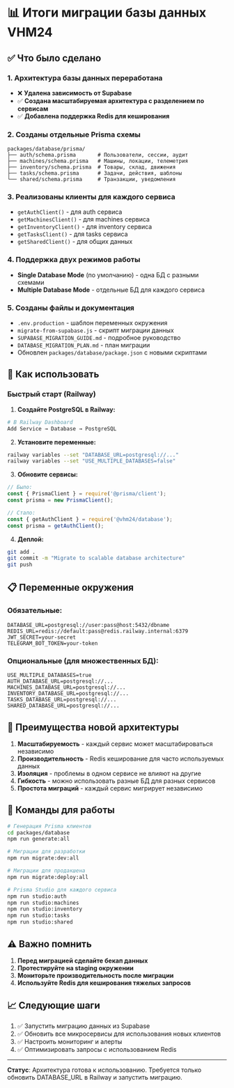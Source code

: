 # 📊 Итоги миграции базы данных VHM24

## ✅ Что было сделано

### 1. Архитектура базы данных переработана

- ❌ **Удалена зависимость от Supabase**
- ✅ **Создана масштабируемая архитектура с разделением по сервисам**
- ✅ **Добавлена поддержка Redis для кеширования**

### 2. Созданы отдельные Prisma схемы

```
packages/database/prisma/
├── auth/schema.prisma       # Пользователи, сессии, аудит
├── machines/schema.prisma   # Машины, локации, телеметрия
├── inventory/schema.prisma  # Товары, склад, движения
├── tasks/schema.prisma      # Задачи, действия, шаблоны
└── shared/schema.prisma     # Транзакции, уведомления
```

### 3. Реализованы клиенты для каждого сервиса

- `getAuthClient()` - для auth сервиса
- `getMachinesClient()` - для machines сервиса
- `getInventoryClient()` - для inventory сервиса
- `getTasksClient()` - для tasks сервиса
- `getSharedClient()` - для общих данных

### 4. Поддержка двух режимов работы

- **Single Database Mode** (по умолчанию) - одна БД с разными схемами
- **Multiple Database Mode** - отдельные БД для каждого сервиса

### 5. Созданы файлы и документация

- `.env.production` - шаблон переменных окружения
- `migrate-from-supabase.js` - скрипт миграции данных
- `SUPABASE_MIGRATION_GUIDE.md` - подробное руководство
- `DATABASE_MIGRATION_PLAN.md` - план миграции
- Обновлен `packages/database/package.json` с новыми скриптами

## 🚀 Как использовать

### Быстрый старт (Railway)

1. **Создайте PostgreSQL в Railway:**

```bash
# В Railway Dashboard
Add Service → Database → PostgreSQL
```

2. **Установите переменные:**

```bash
railway variables --set "DATABASE_URL=postgresql://..."
railway variables --set "USE_MULTIPLE_DATABASES=false"
```

3. **Обновите сервисы:**

```javascript
// Было:
const { PrismaClient } = require('@prisma/client');
const prisma = new PrismaClient();

// Стало:
const { getAuthClient } = require('@vhm24/database');
const prisma = getAuthClient();
```

4. **Деплой:**

```bash
git add .
git commit -m "Migrate to scalable database architecture"
git push
```

## 📋 Переменные окружения

### Обязательные:

```env
DATABASE_URL=postgresql://user:pass@host:5432/dbname
REDIS_URL=redis://default:pass@redis.railway.internal:6379
JWT_SECRET=your-secret
TELEGRAM_BOT_TOKEN=your-token
```

### Опциональные (для множественных БД):

```env
USE_MULTIPLE_DATABASES=true
AUTH_DATABASE_URL=postgresql://...
MACHINES_DATABASE_URL=postgresql://...
INVENTORY_DATABASE_URL=postgresql://...
TASKS_DATABASE_URL=postgresql://...
SHARED_DATABASE_URL=postgresql://...
```

## 🎯 Преимущества новой архитектуры

1. **Масштабируемость** - каждый сервис может масштабироваться независимо
2. **Производительность** - Redis кеширование для часто используемых данных
3. **Изоляция** - проблемы в одном сервисе не влияют на другие
4. **Гибкость** - можно использовать разные БД для разных сервисов
5. **Простота миграций** - каждый сервис мигрирует независимо

## 🔧 Команды для работы

```bash
# Генерация Prisma клиентов
cd packages/database
npm run generate:all

# Миграции для разработки
npm run migrate:dev:all

# Миграции для продакшена
npm run migrate:deploy:all

# Prisma Studio для каждого сервиса
npm run studio:auth
npm run studio:machines
npm run studio:inventory
npm run studio:tasks
npm run studio:shared
```

## ⚠️ Важно помнить

1. **Перед миграцией сделайте бекап данных**
2. **Протестируйте на staging окружении**
3. **Мониторьте производительность после миграции**
4. **Используйте Redis для кеширования тяжелых запросов**

## 📈 Следующие шаги

1. ✅ Запустить миграцию данных из Supabase
2. ✅ Обновить все микросервисы для использования новых клиентов
3. ✅ Настроить мониторинг и алерты
4. ✅ Оптимизировать запросы с использованием Redis

---

**Статус**: Архитектура готова к использованию. Требуется только обновить DATABASE_URL в Railway и
запустить миграцию.
